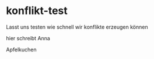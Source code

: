 # konflikt-test

Lasst uns testen wie schnell wir konflikte erzeugen können

hier schreibt Anna


Apfelkuchen 
